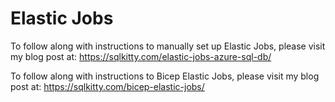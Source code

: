 # Elastic Jobs

To follow along with instructions to manually set up Elastic Jobs, please visit my blog post at: https://sqlkitty.com/elastic-jobs-azure-sql-db/

To follow along with instructions to Bicep Elastic Jobs, please visit my blog post at: https://sqlkitty.com/bicep-elastic-jobs/
